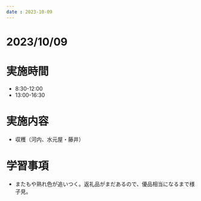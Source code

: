 ```yaml
---
date : 2023-10-09
---
```


# 2023/10/09

# 実施時間
- 8:30-12:00
- 13:00-16:30

# 実施内容
- 収穫（河内、水元屋・藤井）

# 学習事項
- またもや熟れ色が追いつく。返礼品がまだあるので、優品相当になるまで様子見。